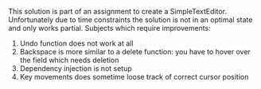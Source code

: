 ﻿This solution is part of an assignment to create a SimpleTextEditor. Unfortunately due to time constraints the solution is not in an optimal state and only works partial.
Subjects which require improvements:

1. Undo function does not work at all
2. Backspace is more similar to a delete function: you have to hover over the field which needs deletion
3. Dependency injection is not setup
4. Key movements does sometime loose track of correct cursor position
